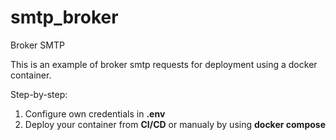# smtp_broker

Broker SMTP

This is an example of broker smtp requests for deployment using a docker container.

Step-by-step:

1) Configure own credentials in **.env**
2) Deploy your container from **CI/CD** or manualy by using **docker compose**
